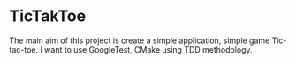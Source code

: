 # TicTakToe
The main aim of this project is create a simple application, simple game Tic-tac-toe. I want to use GoogleTest, CMake using TDD methodology.
